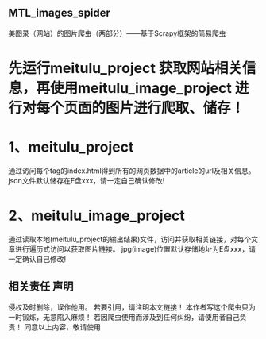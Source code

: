 ## MTL_images_spider
美图录（网站）的图片爬虫（两部分）——基于Scrapy框架的简易爬虫

# 先运行meitulu_project 获取网站相关信息，再使用meitulu_image_project 进行对每个页面的图片进行爬取、储存！

# 1、meitulu_project
通过访问每个tag的index.html得到所有的网页数据中的article的url及相关信息。
json文件默认储存在E盘xxx，请一定自己确认修改!

# 2、meitulu_image_project
通过读取本地(meitulu_project的输出结果)文件，访问并获取相关链接，对每个文章进行遍历式访问以获取图片链接。
jpg(image)位置默认存储地址为E盘xxx，请一定确认自己修改!


## 相关责任 声明
侵权及时删除，误作他用。
若要引用，请注明本文链接！
本作者写这个爬虫只为一时锻炼，无意陷入麻烦！
若因爬虫使用而涉及到任何纠纷，请使用者自己负责！
同意以上内容，敬请使用
